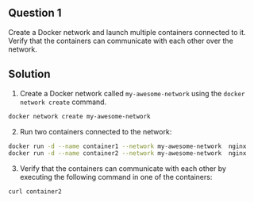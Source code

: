 ## Question 1

Create a Docker network and launch multiple containers connected to it. Verify that the containers can communicate with each other over the network.

## Solution

1)  Create a Docker network called `my-awesome-network` using the `docker network create` command.

```bash
docker network create my-awesome-network 
```


2) Run two containers connected to the network:

```bash
docker run -d --name container1 --network my-awesome-network  nginx
docker run -d --name container2 --network my-awesome-network  nginx

```

3) Verify that the containers can communicate with each other by executing the
following command in one of the containers:

```bash
curl container2
```